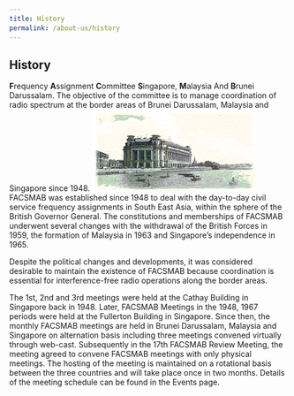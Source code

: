 ```yaml
---
title: History
permalink: /about-us/history
---
```

## **History**
**F**requency **A**ssignment **C**ommittee **S**ingapore, **M**alaysia And **B**runei Darussalam. The objective of the committee is to manage coordination of radio spectrum at the border areas of Brunei Darussalam, Malaysia and Singapore since 1948.
![history](/assets/images/FACSMAB-History-Picture.gif)
FACSMAB was established since 1948 to deal with the day-to-day civil service frequency assignments in South East Asia, within the sphere of the British Governor General. The constitutions and memberships of FACSMAB underwent several changes with the withdrawal of the British Forces in 1959, the formation of Malaysia in 1963 and Singapore’s independence in 1965.

Despite the political changes and developments, it was considered desirable to maintain the existence of FACSMAB because coordination is essential for interference-free radio operations along the border areas.

The 1st, 2nd and 3rd meetings were held at the Cathay Building in Singapore back in 1948. Later, FACSMAB Meetings in the 1948, 1967 periods were held at the Fullerton Building in Singapore. Since then, the monthly FACSMAB meetings are held in Brunei Darussalam, Malaysia and Singapore on alternation basis including three meetings convened virtually through web-cast. Subsequently in the 17th FACSMAB Review Meeting, the meeting agreed to convene FACSMAB meetings with only physical meetings. The hosting of the meeting is maintained on a rotational basis between the three countries and will take place once in two months. Details of the meeting schedule can be found in the Events page.
